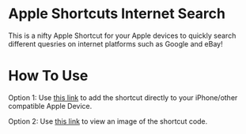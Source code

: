# Apple Shortcuts Internet Search
This is a nifty Apple Shortcut for your Apple devices to quickly search different quesries on internet platforms such as Google and eBay!

# How To Use

Option 1: Use [this link](https://www.icloud.com/shortcuts/9038a16900b6436e8ada686c8e810b0d) to add the shortcut directly to your iPhone/other compatible Apple Device.

Option 2: Use [this link](https://github.com/SmashedFrenzy16/Apple-Shortcuts-Internet-Search/blob/main/InternetSearch/IMG_2081.jpeg) to view an image of the shortcut code.
